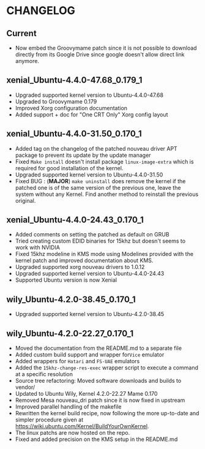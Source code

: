 CHANGELOG
=========

Current
-------

- Now embed the Groovymame patch since it is not possible to download
  directly from its Google Drive since google doesn't allow direct link
  anymore.

xenial_Ubuntu-4.4.0-47.68_0.179_1
---------------------------------

- Upgraded supported kernel version to Ubuntu-4.4.0-47.68
- Upgraded to Groovymame 0.179
- Improved Xorg configuration documentation
- Added support + doc for "One CRT Only" Xorg config layout

xenial_Ubuntu-4.4.0-31.50_0.170_1
---------------------------------

- Added tag on the changelog of the patched nouveau driver APT 
  package to prevent its update by the update manager
- Fixed `Make install` doesn't install package 
  `linux-image-extra` which is required for good installation
  of the kernel.
- Upgraded supported kernel version to Ubuntu-4.4.0-31.50
- Fixed BUG : (**MAJOR**) `make uninstall` does remove the kernel if
  the patched one is of the same version of the previous one, leave 
  the system without any Kernel. Find another method to reinstall the 
  previous original.

xenial_Ubuntu-4.4.0-24.43_0.170_1
---------------------------------

- Added comments on setting the patched as default on GRUB
- Tried creating custom EDID binaries for 15khz but doesn't
  seems to work with NVIDIA
- Fixed 15khz modeline in KMS mode using Modelines provided
  with the kernel patch and improved documentation about
  KMS.
- Upgraded supported xorg nouveau drivers to 1.0.12
- Upgraded supported kernel version to Ubuntu-4.4.0-24.43
- Supported Ubuntu version is now Xenial

wily_Ubuntu-4.2.0-38.45_0.170_1
-------------------------------

- Upgraded supported kernel version to Ubuntu-4.2.0-38.45

wily_Ubuntu-4.2.0-22.27_0.170_1
-------------------------------

- Moved the documentation from the README.md to a separate file
- Added custom build support and wrapper for`Vice` emulator
- Added wrappers for `Hatari` and `FS-UAE` emulators
- Added the `15khz-change-res-exec` wrapper script to execute a command
  at a specific resolution
- Source tree refactoring: Moved software downloads and builds to vendor/
- Updated to Ubuntu Wily, Kernel 4.2.0-22.27 Mame 0.170
- Removed Mesa nouveau_dri patch since it is now fixed in upstream
- Improved parallel handling of the makefile
- Rewritten the kernel build recipe, now following the more 
  up-to-date and simpler procedure given at 
  <https://wiki.ubuntu.com/Kernel/BuildYourOwnKernel>. 
- The linux patchs are now hosted on the repo.
- Fixed and added precision on the KMS setup in the README.md
